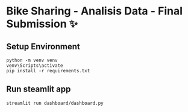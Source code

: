 # Bike Sharing - Analisis Data - Final Submission ✨

## Setup Environment

```
python -m venv venv
venv\Scripts\activate
pip install -r requirements.txt
```

## Run steamlit app

```
streamlit run dashboard/dashboard.py
```
